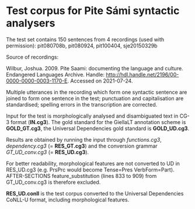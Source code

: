 # Test corpus for Pite Sámi syntactic analysers

The test set contains 150 sentences from 4 recordings (used with permission):
pit080708b, pit080924, pit100404, sje20150329b

Source of recordings:

Wilbur, Joshua. 2009. Pite Saami: documenting the language and culture. Endangered Languages Archive. Handle: http://hdl.handle.net/2196/00-0000-0000-0003-1170-E. Accessed on 2021-07-24.

Multiple utterances in the recording which form one syntactic sentence are joined to form one sentence in the test; 
punctuation and capitalisation are standardised; 
spelling errors in the transcription are corrected.


Input for the test is morphologically analysed and disambiguated text in CG-3 format (**IN.cg3**).
The gold standard for the GiellaLT annotation scheme is **GOLD_GT.cg3**, the Universal Dependencies gold standard is **GOLD_UD.cg3**.

Results are obtained by running the input through _functions.cg3_, _dependency.cg3_ (= **RES_GT.cg3**) and the conversion grammar _GT_UD_conv.cg3_ (= **RES_UD.cg3**).

For better readability, morphological features are not converted to UD in RES_UD.cg3 (e.g. PrsPrc would become Tense=Pres VerbForm=Part).
AFTER-SECTIONS feature_substitution (lines 833 to 909) from GT_UD_conv.cg3 is therefore excluded.

**RES_UD.conll** is the test corpus converted to the Universal Dependencies CoNLL-U format, including morphological features.
